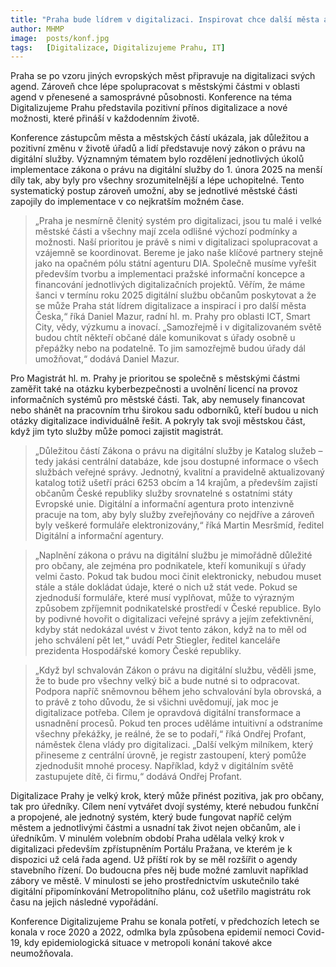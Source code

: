 ```yaml
---
title: "Praha bude lídrem v digitalizaci. Inspirovat chce další města a obce"
author: MHMP
image:  posts/konf.jpg
tags:   [Digitalizace, Digitalizujeme Prahu, IT]
---
```


Praha se po vzoru jiných evropských měst připravuje na digitalizaci svých agend. Zároveň chce lépe spolupracovat s městskými částmi v oblasti agend v přenesené a samosprávné působnosti. Konference na téma Digitalizujeme Prahu představila pozitivní přínos digitalizace a nové možnosti, které přináší v každodenním životě.

Konference zástupcům města a městských částí ukázala, jak důležitou a pozitivní změnu v životě úřadů a lidí představuje nový zákon o právu na digitální služby. Významným tématem bylo rozdělení jednotlivých úkolů implementace zákona o právu na digitální služby do 1. února 2025 na menší díly tak, aby byly pro všechny srozumitelnější a lépe uchopitelné. Tento systematický postup zároveň umožní, aby se jednotlivé městské části zapojily do implementace v co nejkratším možném čase.

> „Praha je nesmírně členitý systém pro digitalizaci, jsou tu malé i velké městské části a všechny mají zcela odlišné výchozí podmínky a možnosti. Naší prioritou je právě s nimi v digitalizaci spolupracovat a vzájemně se koordinovat. Bereme je jako naše klíčové partnery stejně jako na opačném pólu státní agenturu DIA. Společně musíme vyřešit především tvorbu a implementaci pražské informační koncepce a financování jednotlivých digitalizačních projektů. Věřím, že máme šanci v termínu roku 2025 digitální službu občanům poskytovat a že se může Praha stát lídrem digitalizace a inspirací i pro další města Česka,“ říká Daniel Mazur, radní hl. m. Prahy pro oblasti ICT, Smart City, vědy, výzkumu a inovací. „Samozřejmě i v digitalizovaném světě budou chtít někteří občané dále komunikovat s úřady osobně u přepážky nebo na podatelně. To jim samozřejmě budou úřady dál umožňovat,“ dodává Daniel Mazur.

Pro Magistrát hl. m. Prahy je prioritou se společně s městskými částmi zaměřit také na otázku kyberbezpečnosti a uvolnění licencí na provoz informačních systémů pro městské části. Tak, aby nemusely financovat nebo shánět na pracovním trhu širokou sadu odborníků, kteří budou u nich otázky digitalizace individuálně řešit. A pokryly tak svoji městskou část, když jim tyto služby může pomoci zajistit magistrát.

> „Důležitou částí Zákona o právu na digitální služby je Katalog služeb – tedy jakási centrální databáze, kde jsou dostupné informace o všech službách veřejné správy. Jednotný, kvalitní a pravidelně aktualizovaný katalog totiž ušetří práci 6253 obcím a 14 krajům, a především zajistí občanům České republiky služby srovnatelné s ostatními státy Evropské unie. Digitální a informační agentura proto intenzivně pracuje na tom, aby byly služby zveřejňovány co nejdříve a zároveň byly veškeré formuláře elektronizovány,“ říká Martin Mesršmíd, ředitel Digitální a informační agentury.

> „Naplnění zákona o právu na digitální službu je mimořádně důležité pro občany, ale zejména pro podnikatele, kteří komunikují s úřady velmi často. Pokud tak budou moci činit elektronicky, nebudou muset stále a stále dokládat údaje, které o nich už stát vede. Pokud se zjednoduší formuláře, které musí vyplňovat, může to výrazným způsobem zpříjemnit podnikatelské prostředí v České republice. Bylo by podivné hovořit o digitalizaci veřejné správy a jejím zefektivnění, kdyby stát nedokázal uvést v život tento zákon, když na to měl od jeho schválení pět let,“ uvádí Petr Stiegler, ředitel kanceláře prezidenta Hospodářské komory České republiky.

> „Když byl schvalován Zákon o právu na digitální službu, věděli jsme, že to bude pro všechny velký bič a bude nutné si to odpracovat. Podpora napříč sněmovnou během jeho schvalování byla obrovská, a to právě z toho důvodu, že si všichni uvědomují, jak moc je digitalizace potřeba. Cílem je opravdová digitální transformace a usnadnění procesů. Pokud ten proces uděláme intuitivní a odstraníme všechny překážky, je reálné, že se to podaří,“ říká Ondřej Profant, náměstek člena vlády pro digitalizaci. „Další velkým milníkem, který přineseme z centrální úrovně, je registr zastoupení, který pomůže zjednodušit mnohé procesy. Například, když v digitálním světě zastupujete dítě, či firmu,“ dodává Ondřej Profant.

Digitalizace Prahy je velký krok, který může přinést pozitiva, jak pro občany, tak pro úředníky. Cílem není vytvářet dvojí systémy, které nebudou funkční a propojené, ale jednotný systém, který bude fungovat napříč celým městem a jednotlivými částmi a usnadní tak život nejen občanům, ale i úředníkům. V minulém volebním období Praha udělala velký krok v digitalizaci především zpřístupněním Portálu Pražana, ve kterém je k dispozici už celá řada agend. Už příští rok by se měl rozšířit o agendy stavebního řízení. Do budoucna přes něj bude možné zamluvit například zábory ve městě. V minulosti se jeho prostřednictvím uskutečnilo také digitální připomínkování Metropolitního plánu, což ušetřilo magistrátu rok času na jejich následné vypořádání.

Konference Digitalizujeme Prahu se konala potřetí, v předchozích letech se konala v roce 2020 a 2022, odmlka byla způsobena epidemií nemoci Covid-19, kdy epidemiologická situace v metropoli konání takové akce neumožňovala.
